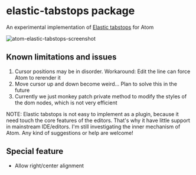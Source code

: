 # elastic-tabstops package

An experimental implementation of [Elastic tabstops](http://nickgravgaard.com/elastic-tabstops/) for Atom

![atom-elastic-tabstops-screenshot](https://cloud.githubusercontent.com/assets/159840/13506337/a5680002-e1b8-11e5-926c-d3627e4c20fc.gif)


## Known limitations and issues

1.	Cursor positions may be in disorder. Workaround: Edit the line can force
	Atom to rerender it
2.	Move cursor up and down become weird... Plan to solve this in the future
3.	Currently we just monkey patch private method to modify the styles
	of the dom nodes, which is not very efficient


NOTE: Elastic tabstops is not easy to implement as a plugin, because it need
touch the core features of the editors. That's why it have little support in mainstream
IDE/editors. I'm still investigating the inner mechanism of Atom. Any kind of suggestions or help are welcome!

## Special feature

*	 Allow right/center alignment
